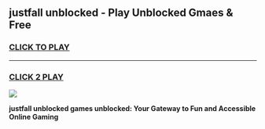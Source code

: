 
## justfall unblocked - Play Unblocked Gmaes & Free
<h3>
<a href="https://news.freeplayer.one?title=justfall_unblocked&ref=16F">CLICK TO PLAY</a></h3>
<hr>

<h3>
<a href="https://news.freeplayer.one?title=justfall_unblocked&ref=16F">CLICK 2 PLAY</a>
  
</h3>

<a href="https://news.freeplayer.one?title=justfall_unblocked&ref=16F/"><img src="https://clearcache.store/games.png"></a>


**justfall unblocked games unblocked: Your Gateway to Fun and Accessible Online Gaming**
